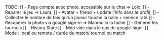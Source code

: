 TODO: 
[] - Page compte avec photo, accessible sur le chat => Lolo;
[] - Reparer le jeu => Laura;
[] - Avatar + friend + update l'info dans le profil;
[] - Collecter le nombre de fois qu'un joueur touche la balle + service raté
[] - Recuperer la photo via google sign-in => Mamoulin la tache
[] - Generer les tournois 
[] - History State 
[] - Mdp vide dans le cas de google-signl:
[] - Mode : local ou remote / durée du match/ tournoi ou match 